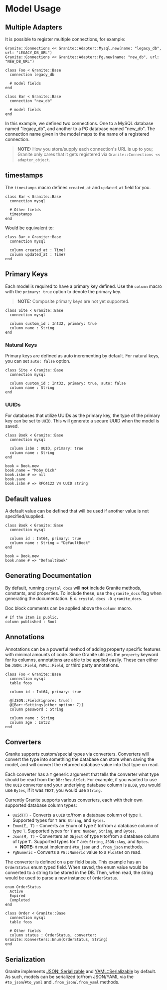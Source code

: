 # Model Usage

## Multiple Adapters

It is possible to register multiple connections, for example:

```Crystal
Granite::Connections << Granite::Adapter::Mysql.new(name: "legacy_db", url: "LEGACY_DB_URL")
Granite::Connections << Granite::Adapter::Pg.new(name: "new_db", url: "NEW_DB_URL")

class Foo < Granite::Base
  connection legacy_db
  
  # model fields
end

class Bar < Granite::Base
  connection "new_db"
  
  # model fields
end
```

In this example, we defined two connections.  One to a MySQL database named "legacy_db", and another to a PG database named "new_db".  The connection name given in the model maps to the name of a registered connection. 

> **NOTE:** How you store/supply each connection's URL is up to you; Granite only cares that it gets registered via `Granite::Connections << adapter_object`.

## timestamps

The `timestamps` macro defines `created_at` and `updated_at` field for you.

```crystal
class Bar < Granite::Base
  connection mysql

  # Other fields
  timestamps
end
```

Would be equivalent to:

```crystal
class Bar < Granite::Base
  connection mysql

  column created_at : Time?
  column updated_at : Time?
end
```

## Primary Keys

Each model is required to have a primary key defined.  Use the `column` macro with the `primary: true` option to denote the primary key. 

> **NOTE:** Composite primary keys are not yet supported.

```crystal
class Site < Granite::Base
  connection mysql

  column custom_id : Int32, primary: true
  column name : String
end
```

### Natural Keys

Primary keys are defined as auto incrementing by default.  For natural keys, you can set `auto: false` option.

```crystal
class Site < Granite::Base
  connection mysql

  column custom_id : Int32, primary: true, auto: false
  column name : String
end
```

### UUIDs

For databases that utilize UUIDs as the primary key, the type of the primary key can be set to `UUID`.  This will generate a secure UUID when the model is saved.

```crystal
class Book < Granite::Base
  connection mysql

  column isbn : UUID, primary: true
  column name : String
end

book = Book.new
book.name = "Moby Dick"
book.isbn # => nil
book.save
book.isbn # => RFC4122 V4 UUID string
```
## Default values

A default value can be defined that will be used if another value is not specified/supplied.

```Crystal
class Book < Granite::Base
  connection mysql

  column id : Int64, primary: true
  column name : String = "DefaultBook"
end

book = Book.new
book.name # => "DefaultBook"
```

## Generating Documentation

By default, running `crystal docs` will **not** include Granite methods, constants, and properties.  To include these, use the `granite_docs` flag when generating the documentation.  E.x. `crystal docs -D granite_docs`.

Doc block comments can be applied above the `column` macro.

```crystal
# If the item is public.
column published : Bool
```

## Annotations

Annotations can be a powerful method of adding property specific features with minimal amounts of code.  Since Granite utilizes the `property` keyword for its columns, annotations are able to be applied easily.  These can either be `JSON::Field`, `YAML::Field`, or third party annotations.

```Crystal
class Foo < Granite::Base
  connection mysql
  table foos

  column id : Int64, primary: true
  
  @[JSON::Field(ignore: true)]
  @[Bar::Settings(other_option: 7)]
  column password : String

  column name : String
  column age : Int32
end
```

## Converters

Granite supports custom/special types via converters.  Converters will convert the type into something the database can store when saving the model, and will convert the returned database value into that type on read.

Each converter has a `T` generic argument that tells the converter what type should be read from the `DB::ResultSet`.  For example, if you wanted to use the `UUID` converter and your underlying database column is `BLOB`, you would use `Bytes`, if it was `TEXT`, you would use `String`.

Currently Granite supports various converters, each with their own supported database column types:

- `Uuid(T)` - Converts a `UUID` to/from a database column of type `T`.  Supported types for `T` are: `String`, and `Bytes`.
- `Enum(E, T)` - Converts an Enum of type `E` to/from a database column of type `T`. Supported types for `T` are: `Number`, `String`, and `Bytes`.
- `Json(M, T)` - Converters an `Object` of type `M` to/from a database column of type `T.`  Supported types for `T` are: `String`, `JSON::Any`, and `Bytes`.
  - **NOTE:**  `M` must implement `#to_json` and `.from_json` methods.
- `PgNumeric` - Converts a `PG::Numeric` value to a `Float64` on read.

The converter is defined on a per field basis.  This example has an `OrderStatus` enum typed field.  When saved, the enum value would be converted to a string to be stored in the DB.  Then, when read, the string would be used to parse a new instance of `OrderStatus`.

```crystal
enum OrderStatus
  Active
  Expired
  Completed
end

class Order < Granite::Base
  connection mysql
  table foos

  # Other fields
  column status : OrderStatus, converter: Granite::Converters::Enum(OrderStatus, String) 
end
```

## Serialization

Granite implements [JSON::Serializable](https://crystal-lang.org/api/JSON/Serializable.html) and [YAML::Serializable](https://crystal-lang.org/api/YAML/Serializable.html) by default.  As such, models can be serialized to/from JSON/YAML via the `#to_json`/`#to_yaml` and `.from_json`/`.from_yaml` methods.
